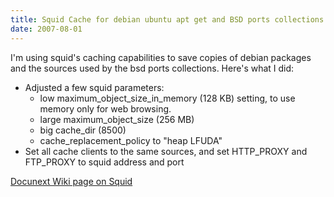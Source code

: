 ```yaml
---
title: Squid Cache for debian ubuntu apt get and BSD ports collections
date: 2007-08-01
---
```

I'm using squid's caching capabilities to save copies of debian packages and the sources used by the bsd ports collections. Here's what I did:

<ul><li>Adjusted a few squid parameters: <ul><li>low maximum_object_size_in_memory (128 KB) setting, to use memory only for web browsing.</li><li>large maximum_object_size (256 MB)</li><li>big cache_dir (8500)</li><li>cache_replacement_policy to "heap LFUDA"</li></ul><li>Set all cache clients to the same sources, and set HTTP_PROXY and FTP_PROXY to squid address and port</li></ul>

<a href="http://www.docunext.com/">Docunext Wiki page on Squid</a>


